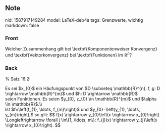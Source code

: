 ## Note
nid: 1587917149284
model: LaTeX-deb4a
tags: Grenzwerte, wichtig
markdown: false

### Front
Welcher Zusammenhang gilt bei \textbf{Komponentenweiser Konvergenz} und \textbf{Vektorkonvergenz} bei \textbf{Funktionen} im $\mathbb{R}^n$?

### Back
% Satz 16.2: <div>
</div><div>Es sei $x_{0}$ ein Hä<span>ufungspunkt von $D \subseteq \mathbb{R}^{n}, f, g: D \rightarrow \mathbb{R}^{m}$ und $h: D \rightarrow \mathbb{R}$</span></div><div>seien Funktionen. Es seien $y_{0}, z_{0} \in \mathbb{R}^{m}$ und $\alpha \in \mathbb{R}$.\\

</div><div>Ist $f=\left(f_{1}, \ldots, f_{m}\right)$ und $y_{0}=\left(y_{1}, \ldots, y_{m}\right),$ so gilt:
$$
f(x) \rightarrow y_{0}\left(x \rightarrow x_{0}\right) \Longleftrightarrow \forall j \in\{1, \ldots, m\}: f_{j}(x) \rightarrow y_{j}\left(x \rightarrow x_{0}\right).
$$</div>
